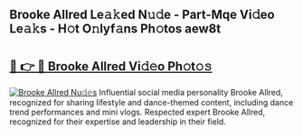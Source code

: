 ## Brooke Allred Le𝚊𝚔ed N𝚞𝚍e - Part-Mqe Vi𝚍eo Le𝚊𝚔s - H𝚘t O𝚗lyf𝚊ns Ph𝚘tos aew8t

# <h2><a href="http://hf50zo.feru.top/?c=Brooke+Allred">🔗 👉 🔴 Brooke Allred Vi𝚍𝚎o Ph𝚘t𝚘𝚜</a></h2>

[![Brooke Allred Nu𝚍𝚎s](https://i.imgur.com/0TWrTi3.gif)](http://hf50zo.feru.top/?c=Brooke+Allred)
Influential social media personality Brooke Allred, recognized for sharing lifestyle and dance-themed content, including dance trend performances and mini vlogs. Respected expert Brooke Allred, recognized for their expertise and leadership in their field. 
